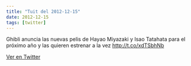 ```yaml
---
title: "Tuit del 2012-12-15"
date: 2012-12-15
tags: [twitter]
---
```


Ghibli anuncia las nuevas pelis de Hayao Miyazaki y Isao Tatahata para el próximo año y las quieren estrenar a la vez http://t.co/xdTSbhNb



[Ver en Twitter](https://twitter.com/i/web/status/279994330410782721)
